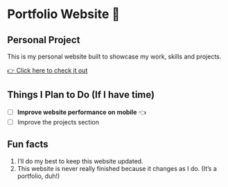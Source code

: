 # Portfolio Website 🌸
## Personal Project

This is my personal website built to showcase my work, skills and projects.

[👉 Click here to check it out](https://a104437ana.github.io/)

## Things I Plan to Do (If I have time)
- [ ] **Improve website performance on mobile** 👈
- [ ] Improve the projects section

## Fun facts
1. I’ll do my best to keep this website updated.
2. This website is never really finished because it changes as I do. (It’s a portfolio, duh!)